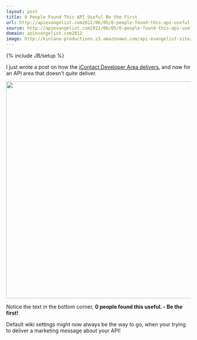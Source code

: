 ```yaml
---
layout: post
title: 0 People Found This API Useful Be the First
url: http://apievangelist.com2012/06/05/0-people-found-this-api-useful-be-the-first/
source: http://apievangelist.com2012/06/05/0-people-found-this-api-useful-be-the-first/
domain: apievangelist.com2012
image: http://kinlane-productions.s3.amazonaws.com/api-evangelist-site/blog/koordinates-api.png
---
```

{% include JB/setup %}
<p>I just wrote a post on how the <a title="iContact Developer Area delivers" href="/2012/06/05/icontact-developers-area-landing-page-delivers/">iContact Developer Area delivers</a>, and now for an API area that doesn't quite deliver.</p>
<p><a href="http://support.koordinates.com/entries/20182888" target="_blank"><img style="display: block; margin-left: auto; margin-right: auto;" src="http://kinlane-productions.s3.amazonaws.com/api-evangelist/koordinates-api.png" alt="" width="590" /></a></p>
<p>Notice the text in the bottom corner,&nbsp;<strong>0 people found this useful. - Be the first!</strong></p>
<p>Default wiki settings might now always be the way to go, when your trying to deliver a marketing message about your API!</p>
